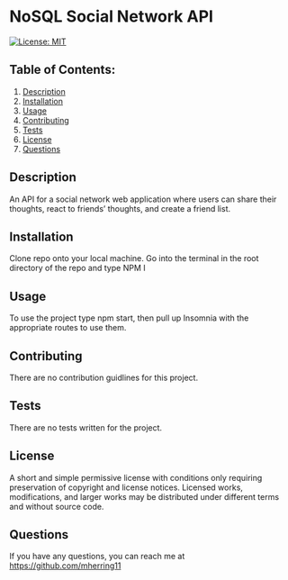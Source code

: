 # NoSQL Social Network API
  [![License: MIT](https://img.shields.io/badge/License-MIT-yellow.svg)](https://opensource.org/licenses/MIT)
  ## Table of Contents:
  1. [Description](#description) 
  2. [Installation](#Installation)
  3. [Usage](#Usage)  
  4. [Contributing](#Contributing)
  5. [Tests](#Tests)
  6. [License](#License)
  7. [Questions](#Questions)


## Description
An API for a social network web application where users can share their thoughts, react to friends’ thoughts, and create a friend list.
## Installation
Clone repo onto your local machine. Go into the terminal in the root directory of the repo and type NPM I

## Usage
To use the project type npm start, then pull up Insomnia with the appropriate routes to use them.

## Contributing
There are no contribution guidlines for this project.

## Tests
There are no tests written for the project.

## License
A short and simple permissive license with conditions only requiring preservation of copyright and license notices. Licensed works, modifications, and larger works may be distributed under different terms and without source code.

## Questions
If you have any questions, you can reach me at https://github.com/mherring11
